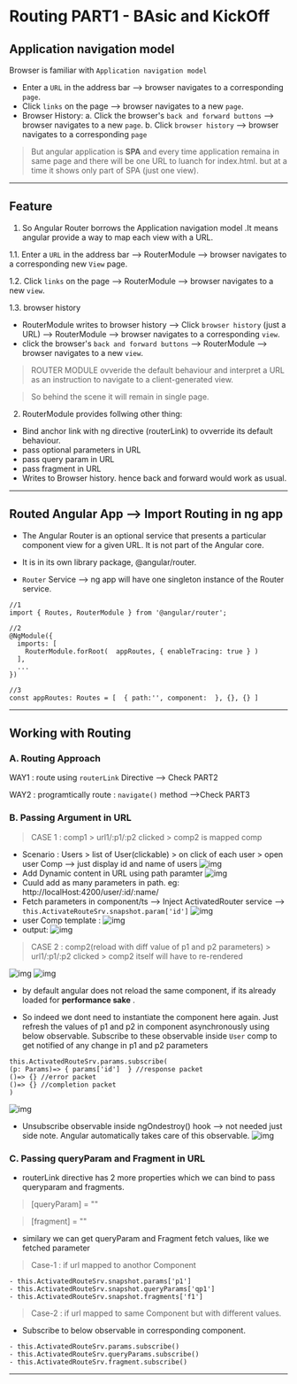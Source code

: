 # Routing PART1 - BAsic and KickOff

## Application navigation model
Browser is familiar with `Application navigation model`
- Enter a `URL` in the address bar -->  browser navigates to a corresponding `page`.
- Click `links` on the page --> browser navigates to a new `page`.
- Browser History:
a. Click the browser's `back and forward buttons` --> browser navigates to a new `page`.
b. Click `browser history` --> browser navigates to a corresponding `page`

> But angular application is **SPA** and every time application remaina in same page and there will be one URL to luanch for index.html.
but at a time it shows only part of SPA (just one view). 

***
## Feature
1. So Angular Router borrows the Application navigation model .It means angular provide a way to map each view with a URL.

1.1. Enter a `URL` in the address bar --> RouterModule --> browser navigates to a corresponding new `View` page.

1.2. Click `links` on the page --> RouterModule --> browser navigates to a new `view`.

1.3. browser history
- RouterModule writes to browser history --> Click `browser history` (just a URL) --> RouterModule --> browser navigates to a corresponding `view`.
- click the browser's `back and forward buttons` --> RouterModule --> browser navigates to a new `view`.

> ROUTER MODULE ovveride the default behaviour and interpret a URL as an instruction to navigate to a client-generated view. 

> So behind the scene it will remain in single page.

2. RouterModule provides follwing other thing:
- Bind anchor link with ng directive (routerLink) to ovverride its default behaviour. 
- pass optional parameters in URL
- pass query param in URL
- pass fragment in URL
- Writes to Browser history. hence back and forward would work as usual.

***

## Routed Angular App --> Import Routing in ng app
- The Angular Router is an optional service that presents a particular component view for a given URL. It is not part of the Angular core. 
- It is in its own library package, @angular/router.

- `Router` Service --> ng app will have one singleton instance of the Router service.
```
//1
import { Routes, RouterModule } from '@angular/router';

//2
@NgModule({
  imports: [
    RouterModule.forRoot(  appRoutes, { enableTracing: true } )
  ],
  ...
})

//3
const appRoutes: Routes = [  { path:'', component:  }, {}, {} ] 
```
***

## Working with Routing
### A. Routing Approach
WAY1 : route using `routerLink` Directive --> Check PART2

WAY2 : programtically route : `navigate()` method -->Check PART3

### B. Passing Argument in URL
> CASE 1 : comp1 > url1/:p1/:p2 clicked  > comp2 is mapped comp

- Scenario : Users > list of User(clickable) > on click of each user > open user Comp --> just display id and name of users
![img](https://github.com/lekhrajdinkar/NG6/blob/master/notes/assets/route/rcp13.jpg)
- Add Dynamic content in URL using path paramter
![img](https://github.com/lekhrajdinkar/NG6/blob/master/notes/assets/route/rcp14.jpg)
- Cuuld add as many parameters in path. eg: http://localHost:4200/user/:id/:name/
- Fetch parameters in component/ts --> Inject ActivatedRouter service -->  `this.ActivateRouteSrv.snapshot.param['id']`
![img](https://github.com/lekhrajdinkar/NG6/blob/master/notes/assets/route/rcp15.jpg)
- user Comp template :
![img](https://github.com/lekhrajdinkar/NG6/blob/master/notes/assets/route/rcp16.jpg)
- output:
![img](https://github.com/lekhrajdinkar/NG6/blob/master/notes/assets/route/rcp17.jpg)

> CASE 2 : comp2(reload with diff value of p1 and p2 parameters) > url1/:p1/:p2 clicked  > comp2 itself will have to re-rendered

![img](https://github.com/lekhrajdinkar/NG6/blob/master/notes/assets/route/rcp18.jpg)
![img](https://github.com/lekhrajdinkar/NG6/blob/master/notes/assets/route/rcp19.jpg)
- by default angular does not reload the same component, if its already loaded for **performance sake** .

- So indeed we dont need to instantiate the component here again. Just refresh the values of p1 and p2 in component asynchronously using below observable.  Subscribe to these observable inside `User` comp to get notified of any change in p1 and p2 parameters
```
this.ActivatedRouteSrv.params.subscribe(
(p: Params)=> { params['id']  } //response packet
()=> {} //error packet
()=> {} //completion packet
)
```
![img](https://github.com/lekhrajdinkar/NG6/blob/master/notes/assets/route/rcp20.jpg)

- Unsubscribe observable inside ngOndestroy() hook --> not needed just side note. Angular automatically takes care of this observable.
![img](https://github.com/lekhrajdinkar/NG6/blob/master/notes/assets/route/rcp21.jpg)

### C. Passing queryParam and Fragment in URL
- routerLink directive has 2 more properties which we can bind to pass queryparam and fragments.
> [queryParam] = ""

> [fragment] = ""

- similary we can get queryParam and Fragment fetch values, like we fetched parameter

> Case-1 : if url mapped to anothor Component

```
- this.ActivatedRouteSrv.snapshot.params['p1']
- this.ActivatedRouteSrv.snapshot.queryParams['qp1']
- this.ActivatedRouteSrv.snapshot.fragments['f1']
```
> Case-2 : if url mapped to same Component but with different values.

- Subscribe to below observable in corresponding component.
```
- this.ActivatedRouteSrv.params.subscribe()
- this.ActivatedRouteSrv.queryParams.subscribe()
- this.ActivatedRouteSrv.fragment.subscribe()
```
***





